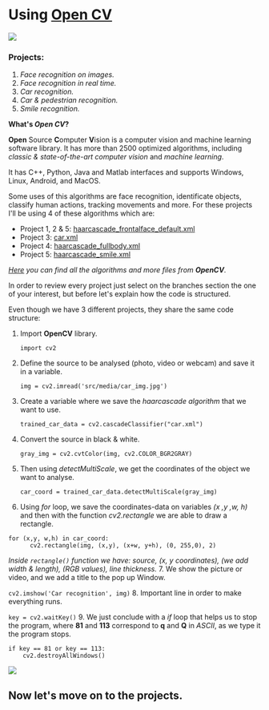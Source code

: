 # Using [Open CV](https://opencv.org/about/) 
![](https://upload.wikimedia.org/wikipedia/commons/thumb/3/32/OpenCV_Logo_with_text_svg_version.svg/100px-OpenCV_Logo_with_text_svg_version.svg.png)  
### Projects:

1. _Face recognition on images._
2. _Face recognition in real time._
3. _Car recognition._
4. _Car & pedestrian recognition._
5. _Smile recognition._


**What's _Open CV_?**

**Open** Source **C**omputer **V**ision is a computer vision and machine learning software library.
It has more than 2500 optimized algorithms, including _classic & state-of-the-art computer vision_ and _machine learning_. 

It has C++, Python, Java and Matlab interfaces and supports Windows, Linux, Android, and MacOS. 

Some uses of this algorithms are face recognition, identificate objects, classify human actions, tracking movements and more. For these projects I'll be using 4 of these algorithms which are:

- Project 1, 2 & 5: [haarcascade_frontalface_default.xml](https://github.com/opencv/opencv/blob/master/data/haarcascades/haarcascade_frontalface_default.xmlhttps://github.com/opencv/opencv/blob/master/data/haarcascades/haarcascade_frontalface_default.xml)
- Project 3: [car.xml](https://github.com/andrewssobral/vehicle_detection_haarcascades/blob/master/cars.xml)
- Project 4: [haarcascade_fullbody.xml](https://github.com/opencv/opencv/blob/master/data/haarcascades/haarcascade_fullbody.xml)
- Project 5: [haarcascade_smile.xml](https://github.com/opencv/opencv/blob/master/data/haarcascades/haarcascade_smile.xml)

_[Here](https://github.com/opencv/opencv) you can find all the algorithms and more files from **OpenCV**._

In order to review every project just select on the branches section the one of your interest, but before let's explain how the code is 
structured.

Even though we have 3 different projects, they share the same code structure:

1. Import **OpenCV** library.
   
   ```import cv2```
2. Define the source to be analysed (photo, video or webcam) and save it in a variable.
   
   ```img = cv2.imread('src/media/car_img.jpg')```
3. Create a variable where we save the _haarcascade algorithm_ that we want to use.
   
   ```trained_car_data = cv2.cascadeClassifier("car.xml")```
4. Convert the source in black & white.
   
   ```gray_img = cv2.cvtColor(img, cv2.COLOR_BGR2GRAY)```
5. Then using _detectMultiScale_, we get the coordinates of the object we want to analyse.
   
   ```car_coord = trained_car_data.detectMultiScale(gray_img)```
6. Using _for_ loop, we save the coordinates-data on variables _(x ,y ,w, h)_ and then with the 
function _cv2.rectangle_ we are able to draw a rectangle.

```
for (x,y, w,h) in car_coord:
      cv2.rectangle(img, (x,y), (x+w, y+h), (0, 255,0), 2)
  ```
_Inside ```rectangle()``` function we have:_ _source, (x, y coordinates), (we add width & length), (RGB values), line thickness._
7. We show the picture or video, and we add a title to the pop up Window.
   
```cv2.imshow('Car recognition', img)```
8. Important line in order to make everything runs.
   
```key = cv2.waitKey()```
9. We just conclude with a _if_ loop that helps us to stop the program, where **81** and **113**
   correspond to **q** and **Q** in _ASCII_, as we type it the program stops.
   
```
if key == 81 or key == 113:
    cv2.destroyAllWindows()
```

![](src/code_ex.PNG)

## Now let's move on to the projects.


